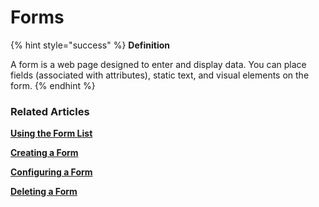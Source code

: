 # Forms

{% hint style="success" %}
**Definition**

A form is a web page designed to enter and display data. You can place fields (associated with attributes), static text, and visual elements on the form.
{% endhint %}

### Related Articles <a href="#related-articles" id="related-articles"></a>

[**Using the Form List**](form-list-operations.md)

[**Creating a Form**](creating-a-form.md)

[**Configuring a Form**](form-designer.md)

[**Deleting a Form**](deleting-a-form.md)

